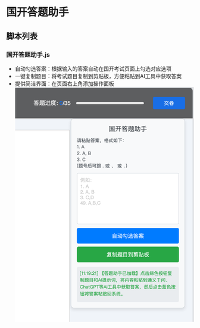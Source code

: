 # 国开答题助手

## 脚本列表

### 国开答题助手.js
- 自动勾选答案：根据输入的答案自动在国开考试页面上勾选对应选项
- 一键复制题目：将考试题目复制到剪贴板，方便粘贴到AI工具中获取答案
- 提供简洁界面：在页面右上角添加操作面板
![截图](assets/imgs/1.png)